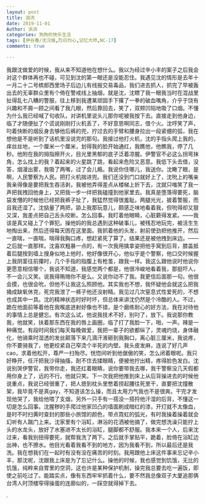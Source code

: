 ```yaml
---
layout: post
title: 洄流
date: 2019-11-01
Author: 派派
categories: 狗狗的快乐生活
tags: [伊谷春/沈汉强,烈日灼心,记忆大师,NC-17]
comments: true

---
```


我跟沈做爱的时候，我从来不知道他在想什么。我以为经过辛小丰的案子之后我会对这个群体再也不碰，可见到沈的第一眼还是没能忍住。我遇见沈的情形是去年十一月二十二号槟郎西里场子后边儿有线报交易毒品，我们进去抓人，抓完了早被轰出去的无辜群众里有个倚在警戒线上抽烟，就是沈，沈瞟了我一眼我当时在混战里扯得乱七八糟的警服，往上移到我遭某顽固手下撂了一拳的破血嘴角，介乎于饶有兴趣和不屑一顾之间看了我几眼，然后靠回去，笑了，双颊凹陷地吸了口烟。不懂为什么我已经喊了句收队，对讲机里说头儿那你呢被我按下去。直接走到他身边，临了才随便扯了个谎说刚刚打火机丢了，不好意思啊同志，借个火。沈哼笑了声，叼着快断的烟反身去够他后裤的兜，拧过去的手臂和腰身拉出一段紧绷的弧，我在想他是不是听到了话机里没说完的那句。我接过他打火机，沈的手指头爬上我的，痒丝丝地，一个厘米一个厘米，划得我的脸开始通红，我瞧他，他瞧我，停了几秒。他附在我的拇指擦开火，目光里黑郁的底子泛着凉腥。伊警官不必这么拐弯抹角，怎么找上的我？着起来的火星跳了跳，看起来危险又恶意。我低下头去借，没答，烟漫出雾，我吸了两嘴，过了会儿瘾。我说你住哪儿，我送你。沈瞰了眼，是啊，人民警察为人民。把打火机揣进兜。我们还没到门口就好上了，沈吮上的嘴亲我亲得像是要把我生吞活剥，我被他弄得差点从楼梯上折下去，沈就只嗤笑了我一声把我拽回他身上，又把我一步一绊把我磕撞到他家里去。我真是堕落得要死，脑袋发懵的时候他已经把我裤子扯了，我猛然觉得很羞耻。两腿光光，披着警服，而且我还湿了。沈掂量了两把，舔上我那玩意儿，颇感乏味地看着我，但吮得却又狠又深，我差点把自己舌头咬断。怎么回事。我盯着他眼睛，心脏簌得发紧。——我该是真又碰上了个罪犯。操他妈的我总遇到这种破事儿，被残忍地玩完，被活生生地掏出来，然后还得每天困在这里面。我抓着他的头发，射前使劲把他推开，然后一直喘，一直喘，喘得我胸口疼，想赶紧死了算了。结果还是被他拽到床边。——之后就一直那样。沈喜欢粗暴一点的，有一次我用擒拿姿把他手窝到后背，膝盖抵着后腿按到墙上搜身似地上他时，他好像很开心，他似乎是个警察，他口交时候握上我阴茎往前攥时，几个手指的指腹上有枪茧，跟我一样。我这么跟他说时他说你更愿意相信哪个，我说不知道，我感觉两个都是，他很冷峻地看着我，那挺吓人，不一会儿又笑。说我得贿赂你不是么。又说你动不了我。我更信后面那一句。他很会摸，也很会吮，但他不让我这么照顾他。其实我也不想，我怀疑他会就这么把我捅成缺氧休克，死完我泄了一裤子他还没射精。我见过几次窒息式性爱死的，不想也成其中一具。沈的精神状态时好时坏，但总体来讲沈仍然是个冷酷的人。不过，跪在他面前等着他在我喉底迸射好像也不错，是个磨练耐心的好方法，我在对待他的事情上总是健忘。有次这么试，他说我技术不好，别叼了，放下。我说那你教我，他就笑，扶着那东西在我的唇上画圈，临了打了我脸一下，啪，一声。辣是一种痛觉。有段时间我们每天每晚做爱，我把一辈子的欲都纵了，灵魂灼烧，身体融化，他骑乘时湿透的发丝颠落下来几滴汗液砸到我胸口，离心脏三厘米，我说疼，你不要骑我了，他更绞紧自己窄烫个半死的内壁。我头皮发麻，连说了好几声cao，求着他松开，尊严一扫殆尽。恍惚间听到他倨傲的笑，怎么闭着眼呢。我只好睁开，任汗把我沙得抽搐，耐不住去揉眼睛，便被他拧出精，疼得脸色发白。沈说别哭伊警官，我带你走，我还红着眼睛，说你要带我去哪，我干警察没几天假都用你身上了，远的不行。他就只笑。下一次我把他推到床上从后背操进去的时候他说重点，我说已经很重了，把人摁到枕头里憋着捞起腰往死里干，直要把沈撞散架，我毕竟不是真gay，不知道该怎么操，而且太用力气我也不是很爽。干完才发现他哭了，我给他喂了支烟，另外一只手有一搭没一搭捋他汗湿的后背，不懂这一切是怎么回事。沈腥秽的手爬过他家凹凸的墙面刷成暗红的漆，开灯就不太像血，是时不时扫黄时查封的那些小旅馆的颜色，带点霓虹的弧光，有时我操着操着就会幻听有人踹门上来。沈家里有个浴缸，淋浴的花洒被他摘了，做完想洗澡只能拧上头的水龙头，放好了水塞进不太长的浴缸，腿脚都不舒服。我本来一个人，后来沈过来，看我别扭得要死，就帮我洗了两下。之后就手掌贴平，跪着，脸倚在浴缸边出神，也不撩水。他目光看着我看不到的地方，因为我看不到，所以最后还是我洗。我在想我们在一起时有没有没在痛苦的时刻。我用跟他上床这件事来忘记辛小丰，那沈呢，沈跟我上床是为了忘记什么。操他的时候，我也感觉到饥饿，无比的饥饿，纯粹来自胃里的空洞，这也许是某种保护机制，操完我总要去吃一遍饭，即使之前吃过了。能踏实点，像有东西牢牢抓着什么，要不然我总像双子大厦追那俩台湾人时顶楼窄得操蛋的连廊似的，一踩空就得掉下去。



.



